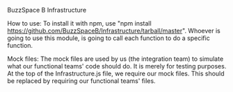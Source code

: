 BuzzSpace B Infrastructure

How to use:
To install it with npm, use "npm install https://github.com/BuzzSpaceB/Infrastructure/tarball/master".
Whoever is going to use this module, is going to call each function to do a specific function.

Mock files:
The mock files are used by us (the integration team) to simulate what our functional teams' code should do. It is merely
for testing purposes. At the top of the Infrastructure.js file, we require our mock files. This should be replaced by 
requiring our functional teams' files.
